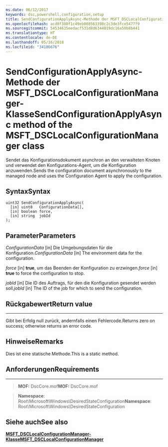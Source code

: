 ```yaml
---
ms.date: 06/12/2017
keywords: dsc,powershell,configuration,setup
title: SendConfigurationApplyAsync-Methode der MSFT_DSCLocalConfigurationManager-Klasse
ms.openlocfilehash: acd8f380f1c49eb008563398c2c3de3fce5477f9
ms.sourcegitcommit: 54534635eedacf531d8d6344019dc16a50b8b441
ms.translationtype: HT
ms.contentlocale: de-DE
ms.lasthandoff: 05/16/2018
ms.locfileid: "34186676"
---
```

# <a name="sendconfigurationapplyasync-method-of-the-msftdsclocalconfigurationmanager-class"></a><span data-ttu-id="1752c-103">SendConfigurationApplyAsync-Methode der MSFT_DSCLocalConfigurationManager-Klasse</span><span class="sxs-lookup"><span data-stu-id="1752c-103">SendConfigurationApplyAsync method of the MSFT_DSCLocalConfigurationManager class</span></span>

<span data-ttu-id="1752c-104">Sendet das Konfigurationsdokument asynchron an den verwalteten Knoten und verwendet den Konfigurations-Agent, um die Konfiguration anzuwenden.</span><span class="sxs-lookup"><span data-stu-id="1752c-104">Sends the configuration document asynchronously to the managed node and uses the Configuration Agent to apply the configuration.</span></span>

<a name="syntax"></a><span data-ttu-id="1752c-105">Syntax</span><span class="sxs-lookup"><span data-stu-id="1752c-105">Syntax</span></span>
------

```mof
uint32 SendConfigurationApplyAsync(
  [in] uint8   ConfigurationData[],
  [in] boolean force,
  [in] string  jobId
);
```

<a name="parameters"></a><span data-ttu-id="1752c-106">Parameter</span><span class="sxs-lookup"><span data-stu-id="1752c-106">Parameters</span></span>
----------

<span data-ttu-id="1752c-107">*ConfigurationData* \[in\] Die Umgebungsdaten für die Konfiguration.</span><span class="sxs-lookup"><span data-stu-id="1752c-107">*ConfigurationData* \[in\] The environment data for the configuration.</span></span>

<span data-ttu-id="1752c-108">*force* \[in\] **true**, um das Beenden der Konfiguration zu erzwingen.</span><span class="sxs-lookup"><span data-stu-id="1752c-108">*force* \[in\] **true** to force the configuration to stop.</span></span>

<span data-ttu-id="1752c-109">*jobId* \[in\] Die ID des Auftrags, für den die Konfiguration gesendet werden soll.</span><span class="sxs-lookup"><span data-stu-id="1752c-109">*jobId* \[in\] The ID of the job for which to send the configuration.</span></span>

## <a name="return-value"></a><span data-ttu-id="1752c-110">Rückgabewert</span><span class="sxs-lookup"><span data-stu-id="1752c-110">Return value</span></span>
------------

<span data-ttu-id="1752c-111">Gibt bei Erfolg null zurück, andernfalls einen Fehlercode.</span><span class="sxs-lookup"><span data-stu-id="1752c-111">Returns zero on success; otherwise returns an error code.</span></span>

## <a name="remarks"></a><span data-ttu-id="1752c-112">Hinweise</span><span class="sxs-lookup"><span data-stu-id="1752c-112">Remarks</span></span>

<span data-ttu-id="1752c-113">Dies ist eine statische Methode.</span><span class="sxs-lookup"><span data-stu-id="1752c-113">This is a static method.</span></span>

## <a name="requirements"></a><span data-ttu-id="1752c-114">Anforderungen</span><span class="sxs-lookup"><span data-stu-id="1752c-114">Requirements</span></span>
------------
><span data-ttu-id="1752c-115">**MOF:** DscCore.mof</span><span class="sxs-lookup"><span data-stu-id="1752c-115">**MOF:** DscCore.mof</span></span>

><span data-ttu-id="1752c-116">**Namespace**: Root\Microsoft\Windows\DesiredStateConfiguration</span><span class="sxs-lookup"><span data-stu-id="1752c-116">**Namespace**: Root\Microsoft\Windows\DesiredStateConfiguration</span></span>


## <a name="see-also"></a><span data-ttu-id="1752c-117">Siehe auch</span><span class="sxs-lookup"><span data-stu-id="1752c-117">See also</span></span>


[<span data-ttu-id="1752c-118">**MSFT_DSCLocalConfigurationManager-Klasse**</span><span class="sxs-lookup"><span data-stu-id="1752c-118">**MSFT_DSCLocalConfigurationManager**</span></span>](msft-dsclocalconfigurationmanager.md)